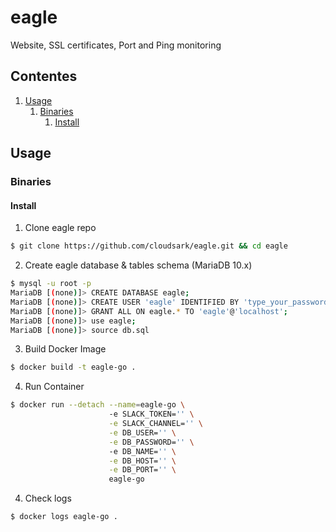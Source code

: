 # eagle
Website, SSL certificates, Port and Ping monitoring

## Contentes

1. [Usage](#usage)
    1. [Binaries](#binaries)
        1. [Install](#install)

## Usage

### Binaries

#### Install

1. Clone eagle repo
```bash
$ git clone https://github.com/cloudsark/eagle.git && cd eagle  
```
2. Create eagle database & tables schema (MariaDB 10.x)
```bash
$ mysql -u root -p
MariaDB [(none)]> CREATE DATABASE eagle;
MariaDB [(none)]> CREATE USER 'eagle' IDENTIFIED BY 'type_your_password_here';
MariaDB [(none)]> GRANT ALL ON eagle.* TO 'eagle'@'localhost';
MariaDB [(none)]> use eagle;
MariaDB [(none)]> source db.sql
```
3. Build Docker Image
```bash
$ docker build -t eagle-go .  
```
4. Run Container
```bash
$ docker run --detach --name=eagle-go \ 
                      -e SLACK_TOKEN='' \
                      -e SLACK_CHANNEL='' \
                      -e DB_USER='' \
                      -e DB_PASSWORD='' \ 
                      -e DB_NAME='' \
                      -e DB_HOST='' \
                      -e DB_PORT='' \
                      eagle-go
```
4. Check logs
```bash
$ docker logs eagle-go .  
